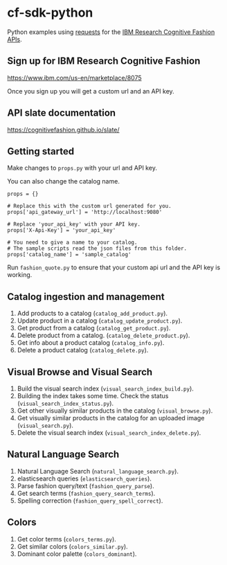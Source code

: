 # cf-sdk-python

Python examples using [requests](http://docs.python-requests.org/en/master/) for the [IBM Research Cognitive Fashion APIs](http://irlbxvm137.irl.in.ibm.com:4567/).

## Sign up for IBM Research Cognitive Fashion 

https://www.ibm.com/us-en/marketplace/8075

Once you sign up you will get a custom url and an API key.

## API slate documentation

https://cognitivefashion.github.io/slate/

## Getting started

Make changes to `props.py` with your url and API key.

You can also change the catalog name.

    props = {}
    
    # Replace this with the custom url generated for you.
    props['api_gateway_url'] = 'http://localhost:9080'
    
    # Replace 'your_api_key' with your API key.
    props['X-Api-Key'] = 'your_api_key'

    # You need to give a name to your catalog.
    # The sample scripts read the json files from this folder.
    props['catalog_name'] = 'sample_catalog'    


Run `fashion_quote.py` to ensure that your custom api url and the API key is working.

## Catalog ingestion and management

1. Add products to a catalog (`catalog_add_product.py`).
1. Update product in a catalog (`catalog_update_product.py`).
1. Get product from a catalog (`catalog_get_product.py`).
1. Delete product from a catalog. (`catalog_delete_product.py`).
1. Get info about a product catalog (`catalog_info.py`).
1. Delete a product catalog (`catalog_delete.py`).

## Visual Browse and Visual Search

1. Build the visual search index (`visual_search_index_build.py`).
1. Building the index takes some time. Check the status (`visual_search_index_status.py`).
1. Get other visually similar products in the catalog (`visual_browse.py`). 
1. Get visually similar products in the catalog for an uploaded image (`visual_search.py`).
1. Delete the visual search index (`visual_search_index_delete.py`).

## Natural Language Search

1. Natural Language Search (`natural_language_search.py`).
2. elasticsearch queries (`elasticsearch_queries`). 
3. Parse fashion query/text (`fashion_query_parse`). 
4. Get search terms (`fashion_query_search_terms`). 
5. Spelling correction (`fashion_query_spell_correct`). 

## Colors

1. Get color terms (`colors_terms.py`). 
2. Get similar colors (`colors_similar.py`).
3. Dominant color palette (`colors_dominant`). 
